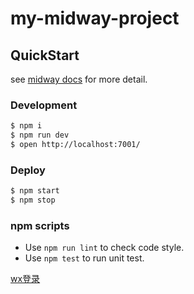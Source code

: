 # my-midway-project

## QuickStart

<!-- add docs here for user -->

see [midway docs][midway] for more detail.

### Development

```bash
$ npm i
$ npm run dev
$ open http://localhost:7001/
```

### Deploy

```bash
$ npm start
$ npm stop
```

### npm scripts

- Use `npm run lint` to check code style.
- Use `npm test` to run unit test.


[midway]: https://midwayjs.org

[wx登录]('https://open.weixin.qq.com/connect/oauth2/authorize?appid=wxf75b896ff7ce2b22&redirect_uri=https://cc01.loca.lt/api/login&response_type=code&scope=snsapi_userinfo&state=STATE#wechat_redirect';)
